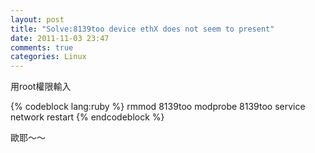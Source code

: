 ```yaml
---
layout: post
title: "Solve:8139too device ethX does not seem to present"
date: 2011-11-03 23:47
comments: true
categories: Linux 
---
```


用root權限輸入

{% codeblock  lang:ruby %}
  rmmod 8139too
  modprobe 8139too
  service network restart
{% endcodeblock %}

歐耶～～
